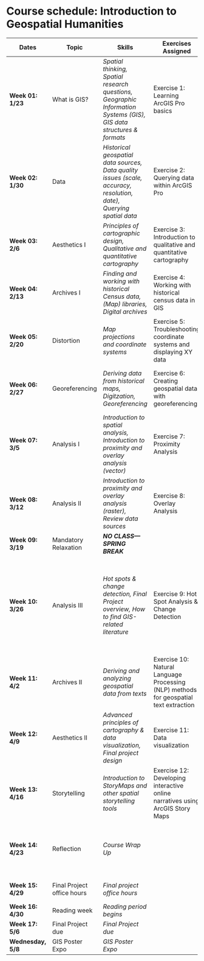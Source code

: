 # Course schedule: Introduction to Geospatial Humanities <!-- omit in toc -->

| **Dates**          | **Topic**                  | **Skills**                                                                                                           | **Exercises Assigned**                                                                | **Exercises Due**                                                                         | **Assignments Assigned**                                                                                                                | **Assignments Due**                                      |
| ------------------ | -------------------------- | -------------------------------------------------------------------------------------------------------------------- | ------------------------------------------------------------------------------------- | ----------------------------------------------------------------------------------------- | --------------------------------------------------------------------------------------------------------------------------------------- | -------------------------------------------------------- |
| **Week 01: 1/23**  | What is GIS?               | *Spatial thinking, Spatial research questions, Geographic Information Systems (GIS), GIS data structures & formats*  | Exercise 1: Learning ArcGIS Pro basics                                                |                                                                                           |                                                                                                                                         |                                                          |
| **Week 02: 1/30**  | Data                       | *Historical geospatial data sources, Data quality issues (scale, accuracy, resolution, date), Querying spatial data* | Exercise 2: Querying data within ArcGIS Pro                                           | Exercise 1: Learning ArcGIS Pro basics using Census data                                  |                                                                                                                                         |                                                          |
| **Week 03: 2/6**   | Aesthetics I               | *Principles of cartographic design, Qualitative and quantitative cartography*                                        | Exercise 3: Introduction to qualitative and quantitative cartography                  | Exercise 2: Querying data within ArcGIS Pro                                               | Assignment 1: Cartographic Design                                                                                                       |                                                          |
| **Week 04: 2/13**  | Archives I                 | *Finding and working with historical Census data, (Map) libraries, Digital archives*                                 | Exercise 4: Working with historical census data in GIS                                | Exercise 3: Introduction to qualitative and quantitative cartography                      |                                                                                                                                         | Assignment 1: Cartographic Design                        |
| **Week 05: 2/20**  | Distortion                 | *Map projections and coordinate systems*                                                                             | Exercise 5: Troubleshooting coordinate systems and displaying XY data                 | Exercise 4: Working with historical census data in GIS                                    | Assignment 2: Census Discovery and Documentation                                                                                        |                                                          |
| **Week 06: 2/27**  | Georeferencing             | *Deriving data from historical maps, Digitzation, Georeferencing*                                                    | Exercise 6: Creating geospatial data with georeferencing                              | Exercise 5: Troubleshooting coordinate systems and displaying XY data                     | Assignment 3: Spatial Thinking & Spatial Problem Solving                                                                                | Assignment 2: Census Discovery and Documentation         |
| **Week 07: 3/5**   | Analysis I                 | *Introduction to spatial analysis, Introduction to proximity and overlay analysis (vector)*                          | Exercise 7: Proximity Analysis                                                        | Exercise 6: Creating geospatial data from historical maps (Georeferencing and Digitizing) |                                                                                                                                         |                                                          |
| **Week 08: 3/12**  | Analysis II                | *Introduction to proximity and overlay analysis (raster), Review data sources*                                       | Exercise 8: Overlay Analysis                                                          | Exercise 7: Proximity Analysis                                                            | Assignment 4: Project Data Search and Documentation                                                                                     | Assignment 3: Spatial Thinking & Spatial Problem Solving |
| **Week 09: 3/19**  | Mandatory Relaxation       | ***NO CLASS—SPRING BREAK***                                                                                          |                                                                                       |                                                                                           |                                                                                                                                         |                                                          |
| **Week 10: 3/26**  | Analysis III               | *Hot spots & change detection, Final Project overview, How to find GIS-related literature*                           | Exercise 9: Hot Spot Analysis & Change Detection                                      | Exercise 8: Overlay Analysis                                                              | <ul><li>Assignment 5: Detailed Project Proposal</li><li>Assignment 6: Final Project Draft</li><li>Assignment 7: Final Project</li></ul> | Assignment 4: Project Data Search and Documentation      |
| **Week 11: 4/2**   | Archives II                | *Deriving and analyzing geospatial data from texts*                                                                  | Exercise 10: Natural Language Processing (NLP) methods for geospatial text extraction | Exercise 9: Hot Spot Analysis & Change Detection                                          |                                                                                                                                         |                                                          |
| **Week 12: 4/9**   | Aesthetics II              | *Advanced principles of cartography & data visualization, Final project design*                                      | Exercise 11: Data visualization                                                       | Exercise 10: NLP methods for geospatial text extraction                                   |                                                                                                                                         | Assignment 5: Detailed Project Proposal                  |
| **Week 13: 4/16**  | Storytelling               | *Introduction to StoryMaps and other spatial storytelling tools*                                                     | Exercise 12: Developing interactive online narratives using ArcGIS Story Maps         | Exercise 11: Data visualization                                                           |                                                                                                                                         |                                                          |
| **Week 14: 4/23**  | Reflection                 | *Course Wrap Up*                                                                                                     |                                                                                       | Exercise 12: Developing interactive online narratives using ArcGIS Story Maps             |                                                                                                                                         |                                                          |
| **Week 15: 4/29**  | Final Project office hours | *Final project office hours*                                                                                         |                                                                                       |                                                                                           |                                                                                                                                         | Assignment 6: Final Project Draft                        |
| **Week 16: 4/30**  | Reading week               | *Reading period begins*                                                                                              |                                                                                       |                                                                                           |                                                                                                                                         |                                                          |
| **Week 17: 5/6**   | Final Project due          | *Final Project due*                                                                                                  |                                                                                       |                                                                                           |                                                                                                                                         | Assignment 7: Final Project                              |
| **Wednesday, 5/8** | GIS Poster Expo            | *GIS Poster Expo*                                                                                                    |                                                                                       |                                                                                           |                                                                                                                                         |                                                          |